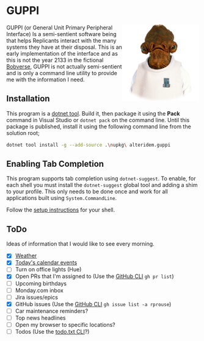 # GUPPI

<img align="right" width="200" height="200" src="img/ackbar.png">

GUPPI (or General Unit Primary Peripheral Interface) Is a semi-sentient software
being that helps Replicants interact with the many systems they have at their
disposal. This is an early implementation of the interface and as this is not
the year 2133 in the fictional [Bobverse](https://bobiverse.fandom.com/wiki/We_Are_Legion_(We_Are_Bob)_Wiki),
GUPPI is not actually semi-sentient and is only a command line utility to provide
me with the information I need.

## Installation

This program is a [dotnet tool](https://docs.microsoft.com/en-us/dotnet/core/tools/global-tools). 
Build it, then package it using the **Pack** command in Visual Studio or `dotnet pack` 
on the command line. Until this package is published, install it using the following
command line from the solution root;

```sh
dotnet tool install -g --add-source .\nupkg\ alteridem.guppi
```

## Enabling Tab Completion

This program supports tab completion using `dotnet-suggest`. To enable, for each shell
you must install the `dotnet-suggest` global tool and adding a shim to your profile. This 
only needs to be done once and work for all applications built using `System.CommandLine`.

Follow the [setup instructions](https://github.com/dotnet/command-line-api/blob/main/docs/dotnet-suggest.md)
for your shell.

## ToDo

Ideas of information that I would like to see every morning.

- [x] [Weather](DataProvider.Weather/Readme.md)
- [x] [Today's calendar events](DataProvider.Calendar/Readme.md)
- [ ] Turn on office lights (Hue)
- [x] Open PRs that I'm assigned to (Use the [GitHub CLI](https://github.com/cli/cli) `gh pr list`)
- [ ] Upcoming birthdays
- [ ] Monday.com inbox
- [ ] Jira issues/epics
- [x] GitHub issues (Use the [GitHub CLI](https://github.com/cli/cli) `gh issue list -a rprouse`)
- [ ] Car maintenance reminders?
- [ ] Top news headlines
- [ ] Open my browser to specific locations?
- [ ] Todos (Use the [todo.txt CLI](http://todotxt.org/)?)
